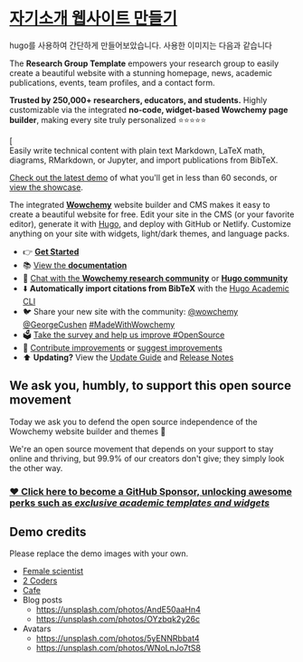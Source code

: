 # [자기소개 웹사이트 만들기](psy-jbnu.github.io)

hugo를 사용하여 간단하게 만들어보았습니다.
사용한 이미지는 다음과 같습니다

The **Research Group Template** empowers your research group to easily create a beautiful website with a stunning homepage, news, academic publications, events, team profiles, and a contact form.

️**Trusted by 250,000+ researchers, educators, and students.** Highly customizable via the integrated **no-code, widget-based Wowchemy page builder**, making every site truly personalized ⭐⭐⭐⭐⭐

[\
Easily write technical content with plain text Markdown, LaTeX math, diagrams, RMarkdown, or Jupyter, and import publications from BibTeX.

[Check out the latest demo](https://research-group.netlify.app/) of what you'll get in less than 60 seconds, or [view the showcase](https://hugoblox.com/creators/).

The integrated [**Wowchemy**](https://hugoblox.com) website builder and CMS makes it easy to create a beautiful website for free. Edit your site in the CMS (or your favorite editor), generate it with [Hugo](https://github.com/gohugoio/hugo), and deploy with GitHub or Netlify. Customize anything on your site with widgets, light/dark themes, and language packs.

- 👉 [**Get Started**](https://hugoblox.com/hugo-themes/)
- 📚 [View the **documentation**](https://docs.hugoblox.com/)
- 💬 [Chat with the **Wowchemy research community**](https://discord.gg/z8wNYzb) or [**Hugo community**](https://discourse.gohugo.io)
- ⬇️ **Automatically import citations from BibTeX** with the [Hugo Academic CLI](https://github.com/GetRD/academic-file-converter)
- 🐦 Share your new site with the community: [@wowchemy](https://twitter.com/wowchemy) [@GeorgeCushen](https://twitter.com/GeorgeCushen) [#MadeWithWowchemy](https://twitter.com/search?q=%23MadeWithWowchemy&src=typed_query)
- 🗳 [Take the survey and help us improve #OpenSource](https://forms.gle/NioD9VhUg7PNmdCAA)
- 🚀 [Contribute improvements](https://github.com/HugoBlox/hugo-blox-builder/blob/main/CONTRIBUTING.md) or [suggest improvements](https://github.com/HugoBlox/hugo-blox-builder/issues)
- ⬆️ **Updating?** View the [Update Guide](https://docs.hugoblox.com/hugo-tutorials/update/) and [Release Notes](https://github.com/HugoBlox/hugo-blox-builder/releases)

## We ask you, humbly, to support this open source movement

Today we ask you to defend the open source independence of the Wowchemy website builder and themes 🐧

We're an open source movement that depends on your support to stay online and thriving, but 99.9% of our creators don't give; they simply look the other way.

### [❤️ Click here to become a GitHub Sponsor, unlocking awesome perks such as _exclusive academic templates and widgets_](https://github.com/sponsors/gcushen)

## Demo credits

Please replace the demo images with your own.

- [Female scientist](https://unsplash.com/photos/uVnRa6mOLOM)
- [2 Coders](https://unsplash.com/photos/kwzWjTnDPLk)
- [Cafe](https://unsplash.com/photos/RnDGGnMEOao)
- Blog posts
  - https://unsplash.com/photos/AndE50aaHn4
  - https://unsplash.com/photos/OYzbqk2y26c
- Avatars
  - https://unsplash.com/photos/5yENNRbbat4
  - https://unsplash.com/photos/WNoLnJo7tS8
